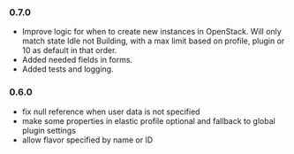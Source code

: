 ### 0.7.0

 - Improve logic for when to create new instances in OpenStack.
   Will only match state Idle not Building, with a max limit based on profile, plugin or 10 as default in that order.
 - Added needed fields in forms.
 - Added tests and logging.
   
### 0.6.0

 - fix null reference when user data is not specified
 - make some properties in elastic profile optional and fallback to global plugin settings
 - allow flavor specified by name or ID
